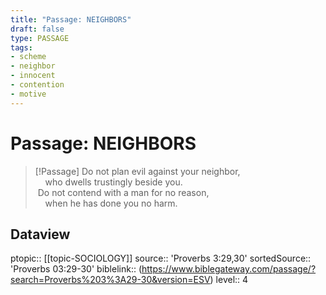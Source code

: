 ```yaml
---
title: "Passage: NEIGHBORS"
draft: false
type: PASSAGE
tags:
- scheme
- neighbor
- innocent
- contention
- motive
---
```


# Passage: NEIGHBORS
> [!Passage]
> Do not plan evil against your neighbor,  
    who dwells trustingly beside you.  
> Do not contend with a man for no reason,  
    when he has done you no harm.

## Dataview
ptopic:: [[topic-SOCIOLOGY]]
source:: 'Proverbs 3:29,30'
sortedSource:: 'Proverbs 03:29-30'
biblelink:: (https://www.biblegateway.com/passage/?search=Proverbs%203%3A29-30&version=ESV)
level:: 4
